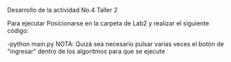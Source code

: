 Desarrollo de la actividad No.4 Taller 2

Para ejecutar
Posicionarse en la carpeta de Lab2 y realizar el siguiente código:

-python main.py
NOTA: Quizá sea necesario pulsar varias veces el botón de "ingresar" dentro de los algoritmos para que se ejecute
